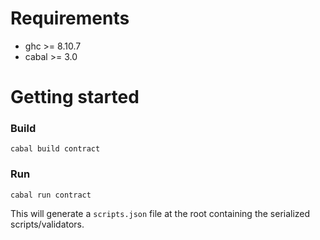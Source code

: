 # Requirements

- ghc >= 8.10.7
- cabal >= 3.0

# Getting started

### Build
```
cabal build contract
```

### Run
```
cabal run contract
```
This will generate a `scripts.json` file at the root containing the serialized scripts/validators.